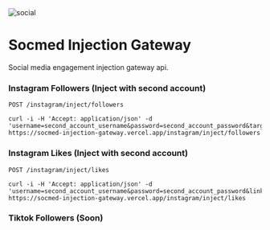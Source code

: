 <img src="https://i.ibb.co/PzPm9hX/New-Project.png" alt="social">

# Socmed Injection Gateway #

Social media engagement injection gateway api.

### Instagram Followers (Inject with second account)

`POST /instagram/inject/followers`

    curl -i -H 'Accept: application/json' -d 'username=second_account_username&password=second_account_password&target=target_account_username' https://socmed-injection-gateway.vercel.app/instagram/inject/followers

### Instagram Likes (Inject with second account)

`POST /instagram/inject/likes`

    curl -i -H 'Accept: application/json' -d 'username=second_account_username&password=second_account_password&link=link_instagram_post' https://socmed-injection-gateway.vercel.app/instagram/inject/likes

### Tiktok Followers (Soon)